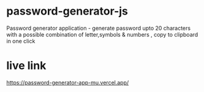 # password-generator-js
Password generator application - generate password upto 20 characters with a possible combination of letter,symbols &amp; numbers , copy to clipboard in one click 

# live link
https://password-generator-app-mu.vercel.app/
